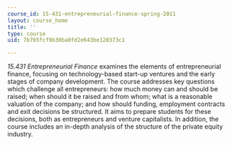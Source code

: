```yaml
---
course_id: 15-431-entrepreneurial-finance-spring-2011
layout: course_home
title: ''
type: course
uid: 7b765fcf9b30ba0fd2e643be120373c1

---
```

_15.431 Entrepreneurial Finance_ examines the elements of entrepreneurial finance, focusing on technology-based start-up ventures and the early stages of company development. The course addresses key questions which challenge all entrepreneurs: how much money can and should be raised; when should it be raised and from whom; what is a reasonable valuation of the company; and how should funding, employment contracts and exit decisions be structured. It aims to prepare students for these decisions, both as entrepreneurs and venture capitalists. In addition, the course includes an in-depth analysis of the structure of the private equity industry.

